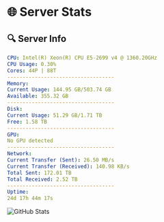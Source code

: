 # 🌐 Server Stats
## 🔍 Server Info
```yaml
CPU: Intel(R) Xeon(R) CPU E5-2699 v4 @ 1360.20GHz
CPU Usage: 0.30%
Cores: 44P | 88T
-----------------------------------
Memory:
Current Usage: 144.95 GB/503.74 GB
Available: 355.32 GB
-----------------------------------
Disk:
Current Usage: 51.29 GB/1.71 TB
Free: 1.58 TB
-----------------------------------
GPU:
No GPU detected
-----------------------------------
Network:
Current Transfer (Sent): 26.50 MB/s
Current Transfer (Received): 140.98 KB/s
Total Sent: 172.01 TB
Total Received: 2.52 TB
-----------------------------------
Uptime:
24d 17h 44m 17s
```
![GitHub Stats](https://img.shields.io/badge/Updated-2025-03-04_16:27:35-blue)